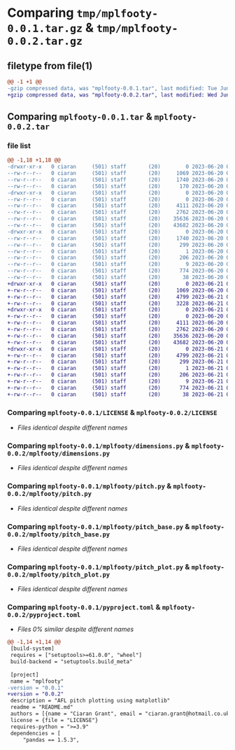 # Comparing `tmp/mplfooty-0.0.1.tar.gz` & `tmp/mplfooty-0.0.2.tar.gz`

## filetype from file(1)

```diff
@@ -1 +1 @@
-gzip compressed data, was "mplfooty-0.0.1.tar", last modified: Tue Jun 20 07:10:11 2023, max compression
+gzip compressed data, was "mplfooty-0.0.2.tar", last modified: Wed Jun 21 07:38:40 2023, max compression
```

## Comparing `mplfooty-0.0.1.tar` & `mplfooty-0.0.2.tar`

### file list

```diff
@@ -1,18 +1,18 @@
-drwxr-xr-x   0 ciaran     (501) staff       (20)        0 2023-06-20 07:10:11.587948 mplfooty-0.0.1/
--rw-r--r--   0 ciaran     (501) staff       (20)     1069 2023-06-20 07:00:35.000000 mplfooty-0.0.1/LICENSE
--rw-r--r--   0 ciaran     (501) staff       (20)     1740 2023-06-20 07:10:11.587747 mplfooty-0.0.1/PKG-INFO
--rw-r--r--   0 ciaran     (501) staff       (20)      170 2023-06-20 07:00:35.000000 mplfooty-0.0.1/README.md
-drwxr-xr-x   0 ciaran     (501) staff       (20)        0 2023-06-20 07:10:11.586523 mplfooty-0.0.1/mplfooty/
--rw-r--r--   0 ciaran     (501) staff       (20)        0 2023-06-20 06:57:42.000000 mplfooty-0.0.1/mplfooty/__init__.py
--rw-r--r--   0 ciaran     (501) staff       (20)     4111 2023-06-20 06:57:42.000000 mplfooty-0.0.1/mplfooty/dimensions.py
--rw-r--r--   0 ciaran     (501) staff       (20)     2762 2023-06-20 06:57:42.000000 mplfooty-0.0.1/mplfooty/pitch.py
--rw-r--r--   0 ciaran     (501) staff       (20)    35636 2023-06-20 06:57:42.000000 mplfooty-0.0.1/mplfooty/pitch_base.py
--rw-r--r--   0 ciaran     (501) staff       (20)    43682 2023-06-20 06:57:42.000000 mplfooty-0.0.1/mplfooty/pitch_plot.py
-drwxr-xr-x   0 ciaran     (501) staff       (20)        0 2023-06-20 07:10:11.587469 mplfooty-0.0.1/mplfooty.egg-info/
--rw-r--r--   0 ciaran     (501) staff       (20)     1740 2023-06-20 07:10:11.000000 mplfooty-0.0.1/mplfooty.egg-info/PKG-INFO
--rw-r--r--   0 ciaran     (501) staff       (20)      299 2023-06-20 07:10:11.000000 mplfooty-0.0.1/mplfooty.egg-info/SOURCES.txt
--rw-r--r--   0 ciaran     (501) staff       (20)        1 2023-06-20 07:10:11.000000 mplfooty-0.0.1/mplfooty.egg-info/dependency_links.txt
--rw-r--r--   0 ciaran     (501) staff       (20)      206 2023-06-20 07:10:11.000000 mplfooty-0.0.1/mplfooty.egg-info/requires.txt
--rw-r--r--   0 ciaran     (501) staff       (20)        9 2023-06-20 07:10:11.000000 mplfooty-0.0.1/mplfooty.egg-info/top_level.txt
--rw-r--r--   0 ciaran     (501) staff       (20)      774 2023-06-20 07:04:28.000000 mplfooty-0.0.1/pyproject.toml
--rw-r--r--   0 ciaran     (501) staff       (20)       38 2023-06-20 07:10:11.588006 mplfooty-0.0.1/setup.cfg
+drwxr-xr-x   0 ciaran     (501) staff       (20)        0 2023-06-21 07:38:40.405919 mplfooty-0.0.2/
+-rw-r--r--   0 ciaran     (501) staff       (20)     1069 2023-06-20 07:00:35.000000 mplfooty-0.0.2/LICENSE
+-rw-r--r--   0 ciaran     (501) staff       (20)     4799 2023-06-21 07:38:40.405771 mplfooty-0.0.2/PKG-INFO
+-rw-r--r--   0 ciaran     (501) staff       (20)     3228 2023-06-21 07:32:42.000000 mplfooty-0.0.2/README.md
+drwxr-xr-x   0 ciaran     (501) staff       (20)        0 2023-06-21 07:38:40.404553 mplfooty-0.0.2/mplfooty/
+-rw-r--r--   0 ciaran     (501) staff       (20)        0 2023-06-20 06:57:42.000000 mplfooty-0.0.2/mplfooty/__init__.py
+-rw-r--r--   0 ciaran     (501) staff       (20)     4111 2023-06-20 06:57:42.000000 mplfooty-0.0.2/mplfooty/dimensions.py
+-rw-r--r--   0 ciaran     (501) staff       (20)     2762 2023-06-20 06:57:42.000000 mplfooty-0.0.2/mplfooty/pitch.py
+-rw-r--r--   0 ciaran     (501) staff       (20)    35636 2023-06-20 06:57:42.000000 mplfooty-0.0.2/mplfooty/pitch_base.py
+-rw-r--r--   0 ciaran     (501) staff       (20)    43682 2023-06-20 06:57:42.000000 mplfooty-0.0.2/mplfooty/pitch_plot.py
+drwxr-xr-x   0 ciaran     (501) staff       (20)        0 2023-06-21 07:38:40.405561 mplfooty-0.0.2/mplfooty.egg-info/
+-rw-r--r--   0 ciaran     (501) staff       (20)     4799 2023-06-21 07:38:40.000000 mplfooty-0.0.2/mplfooty.egg-info/PKG-INFO
+-rw-r--r--   0 ciaran     (501) staff       (20)      299 2023-06-21 07:38:40.000000 mplfooty-0.0.2/mplfooty.egg-info/SOURCES.txt
+-rw-r--r--   0 ciaran     (501) staff       (20)        1 2023-06-21 07:38:40.000000 mplfooty-0.0.2/mplfooty.egg-info/dependency_links.txt
+-rw-r--r--   0 ciaran     (501) staff       (20)      206 2023-06-21 07:38:40.000000 mplfooty-0.0.2/mplfooty.egg-info/requires.txt
+-rw-r--r--   0 ciaran     (501) staff       (20)        9 2023-06-21 07:38:40.000000 mplfooty-0.0.2/mplfooty.egg-info/top_level.txt
+-rw-r--r--   0 ciaran     (501) staff       (20)      774 2023-06-21 07:38:05.000000 mplfooty-0.0.2/pyproject.toml
+-rw-r--r--   0 ciaran     (501) staff       (20)       38 2023-06-21 07:38:40.405961 mplfooty-0.0.2/setup.cfg
```

### Comparing `mplfooty-0.0.1/LICENSE` & `mplfooty-0.0.2/LICENSE`

 * *Files identical despite different names*

### Comparing `mplfooty-0.0.1/mplfooty/dimensions.py` & `mplfooty-0.0.2/mplfooty/dimensions.py`

 * *Files identical despite different names*

### Comparing `mplfooty-0.0.1/mplfooty/pitch.py` & `mplfooty-0.0.2/mplfooty/pitch.py`

 * *Files identical despite different names*

### Comparing `mplfooty-0.0.1/mplfooty/pitch_base.py` & `mplfooty-0.0.2/mplfooty/pitch_base.py`

 * *Files identical despite different names*

### Comparing `mplfooty-0.0.1/mplfooty/pitch_plot.py` & `mplfooty-0.0.2/mplfooty/pitch_plot.py`

 * *Files identical despite different names*

### Comparing `mplfooty-0.0.1/pyproject.toml` & `mplfooty-0.0.2/pyproject.toml`

 * *Files 0% similar despite different names*

```diff
@@ -1,14 +1,14 @@
 [build-system]
 requires = ["setuptools>=61.0.0", "wheel"]
 build-backend = "setuptools.build_meta"
 
 [project]
 name = "mplfooty"
-version = "0.0.1"
+version = "0.0.2"
 description = "AFL pitch plotting using matplotlib"
 readme = "README.md"
 authors = [{name = "Ciaran Grant", email = "ciaran.grant@hotmail.co.uk"}]
 license = {file = "LICENSE"}
 requires-python = ">=3.9"
 dependencies = [
     "pandas == 1.5.3",
```


